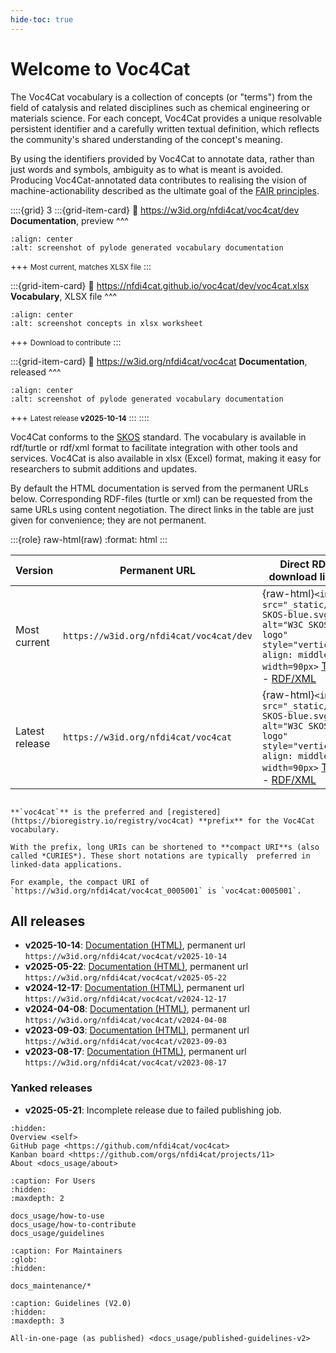 ```yaml
---
hide-toc: true
---
```


# Welcome to Voc4Cat

The Voc4Cat vocabulary is a collection of concepts (or "terms") from the field of catalysis and related disciplines such as chemical engineering or materials science.
For each concept, Voc4Cat provides a unique resolvable persistent identifier and a carefully written textual definition,
which reflects the community's shared understanding of the concept's meaning.

By using the identifiers provided by Voc4Cat to annotate data, rather than just words and symbols, ambiguity as to what is meant is avoided.
Producing Voc4Cat-annotated data contributes to realising the vision of machine-actionability described as the ultimate goal of the [FAIR principles](https://doi.org/10.1038/sdata.2016.18).

::::{grid} 3
:::{grid-item-card}
:link: https://w3id.org/nfdi4cat/voc4cat/dev
**Documentation**, preview
^^^

```{image} _static/voc4cat-pylode-docs.png
:align: center
:alt: screenshot of pylode generated vocabulary documentation
```

+++
<small>Most current, matches XLSX file</small>
:::

:::{grid-item-card}
:link: https://nfdi4cat.github.io/voc4cat/dev/voc4cat.xlsx
**Vocabulary**, XLSX file
^^^

```{image} _static/voc4cat-concept-sheet.png
:align: center
:alt: screenshot concepts in xlsx worksheet
```

+++
<small>Download to contribute</small>
:::

:::{grid-item-card}
:link: https://w3id.org/nfdi4cat/voc4cat
**Documentation**, released
^^^

```{image} _static/voc4cat-pylode-docs.png
:align: center
:alt: screenshot of pylode generated vocabulary documentation
```

+++
<small>Latest release **v2025-10-14**</small>
:::
::::

Voc4Cat conforms to the [SKOS](https://www.w3.org/TR/skos-reference/) standard.
The vocabulary is available in rdf/turtle or rdf/xml format to facilitate integration with other tools and services.
Voc4Cat is also available in xlsx (Excel) format, making it easy for researchers to submit additions and updates.

By default the HTML documentation is served from the permanent URLs below.
Corresponding RDF-files (turtle or xml) can be requested from the same URLs using content negotiation.
The direct links in the table are just given for convenience; they are not permanent.

:::{role} raw-html(raw)
:format: html
:::

| Version        | Permanent URL                               | Direct RDF download links                 |
| -------------- | ------------------------------------------- | ----------------------------------------- |
| Most current   | ```https://w3id.org/nfdi4cat/voc4cat/dev``` | {raw-html}`<img src="_static/W3C-SKOS-blue.svg" alt="W3C SKOS logo" style="vertical-align: middle" width=90px>` [Turtle](https://nfdi4cat.github.io/voc4cat/dev/voc4cat.ttl) - [RDF/XML](https://nfdi4cat.github.io/voc4cat/dev/voc4cat.xml) |
| Latest release | ```https://w3id.org/nfdi4cat/voc4cat```     | {raw-html}`<img src="_static/W3C-SKOS-blue.svg" alt="W3C SKOS logo" style="vertical-align: middle" width=90px>` [Turtle](https://nfdi4cat.github.io/voc4cat/latest/voc4cat.ttl) - [RDF/XML](https://nfdi4cat.github.io/voc4cat/latest/voc4cat.xml) |

```{tip}

**`voc4cat`** is the preferred and [registered](https://bioregistry.io/registry/voc4cat) **prefix** for the Voc4Cat vocabulary.

With the prefix, long URIs can be shortened to **compact URI**s (also called *CURIES*). These short notations are typically  preferred in linked-data applications.

For example, the compact URI of `https://w3id.org/nfdi4cat/voc4cat_0005001` is `voc4cat:0005001`.
```

## All releases

- **v2025-10-14**: [Documentation (HTML)](https://w3id.org/nfdi4cat/voc4cat/v2025-10-14), permanent url `https://w3id.org/nfdi4cat/voc4cat/v2025-10-14`
- **v2025-05-22**: [Documentation (HTML)](https://w3id.org/nfdi4cat/voc4cat/v2025-05-22), permanent url `https://w3id.org/nfdi4cat/voc4cat/v2025-05-22`
- **v2024-12-17**: [Documentation (HTML)](https://w3id.org/nfdi4cat/voc4cat/v2024-12-17), permanent url `https://w3id.org/nfdi4cat/voc4cat/v2024-12-17`
- **v2024-04-08**: [Documentation (HTML)](https://w3id.org/nfdi4cat/voc4cat/v2024-04-08), permanent url `https://w3id.org/nfdi4cat/voc4cat/v2024-04-08`
- **v2023-09-03**: [Documentation (HTML)](https://w3id.org/nfdi4cat/voc4cat/v2023-09-03"), permanent url `https://w3id.org/nfdi4cat/voc4cat/v2023-09-03`
- **v2023-08-17**: [Documentation (HTML)](https://w3id.org/nfdi4cat/voc4cat/v2023-08-17), permanent url `https://w3id.org/nfdi4cat/voc4cat/v2023-08-17`

### Yanked releases

- **v2025-05-21**: Incomplete release due to failed publishing job.

```{toctree}
:hidden:
Overview <self>
GitHub page <https://github.com/nfdi4cat/voc4cat>
Kanban board <https://github.com/orgs/nfdi4cat/projects/11>
About <docs_usage/about>
```

```{toctree}
:caption: For Users
:hidden:
:maxdepth: 2

docs_usage/how-to-use
docs_usage/how-to-contribute
docs_usage/guidelines
```

```{toctree}
:caption: For Maintainers
:glob:
:hidden:

docs_maintenance/*
```

```{toctree}
:caption: Guidelines (V2.0)
:hidden:
:maxdepth: 3

All-in-one-page (as published) <docs_usage/published-guidelines-v2>
```
